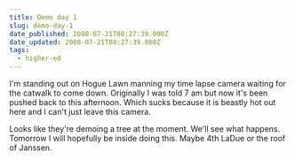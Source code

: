 ```yaml
---
title: Demo day 1
slug: demo-day-1
date_published: 2008-07-21T08:27:39.000Z
date_updated: 2008-07-21T08:27:39.000Z
tags:
  - higher-ed
---
```


I'm standing out on Hogue Lawn manning my time lapse camera waiting for the catwalk to come down. Originally I was told 7 am but now it's been pushed back to this afternoon. Which sucks because it is beastly hot out here and I can't just leave this camera.

Looks like they're demoing a tree at the moment. We'll see what happens. Tomorrow I will hopefully be inside doing this. Maybe 4th LaDue or the roof of Janssen.
